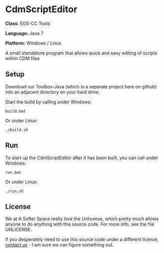 # CdmScriptEditor

**Class:** EGS-CC Tools

**Language:** Java 7

**Platform:** Windows / Linux

A small standalone program that allows quick and easy editing of scripts within CDM files

## Setup

Download our Toolbox-Java (which is a separate project here on github) into an adjacent directory on your hard drive.

Start the build by calling under Windows:

```
build.bat
```

Or under Linux:

```
./build.sh
```

## Run

To start up the CdmScriptEditor after it has been built, you can call under Windows:

```
run.bat
```

Or under Linux:

```
./run.sh
```

## License

We at A Softer Space really love the Unlicense, which pretty much allows anyone to do anything with this source code.
For more info, see the file UNLICENSE.

If you desperately need to use this source code under a different license, [contact us](mailto:moya@asofterspace.com) - I am sure we can figure something out.
